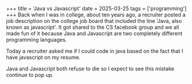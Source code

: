 +++
title =  'Java vs Javascript'
date = 2025-03-25
tags = ['programming']
+++
Back when I was in college, about ten years ago, a recruiter posted a job description on the college job board that included the line 'Java, also known as javascript'. It got shared to the CS facebook group and we all made fun of it because Java and Javascript are two completely different programming languages.

Today a recruiter asked me if I could code in java based on the fact that I have javascript on my resume. 

Java and Javascript both refuse to die so I expect to see this mistake continue to pop up.